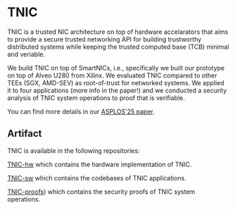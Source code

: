 # TNIC

TNIC is a trusted NIC architecture on top of hardware accelarators that aims to provide a secure trusted networking API for building trustworthy distributed systems while keeping the trusted computed base (TCB) minimal and veriable.

We build TNIC on top of SmartNICs, i.e., specifically we built our prototype on top of Alveo U280 from Xilinx. 
We evaluated TNIC compared to other TEEs (SGX, AMD-SEV) as root-of-trust for networked systems. 
We applied it to four applications (more info in the paper!) and we conducted a security analysis of TNIC system operations to proof that is verifiable.


You can find more details in our [ASPLOS'25 paper](TBA).


## Artifact

TNIC is available in the following repositories:

[TNIC-hw](https://github.com/TUM-DSE/TNIC-hw.git) which contains the hardware implementation of TNIC.

[TNIC-sw](https://github.com/TUM-DSE/TNIC-sw.git) which contains the codebases of TNIC applications.

[TNIC-proofs](https://github.com/TUM-DSE/TNIC-sw.git)) which contains the security proofs of TNIC system operations.
